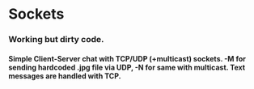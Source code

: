 # Sockets

### Working but dirty code.

#### Simple Client-Server chat with TCP/UDP (+multicast) sockets. -M for sending hardcoded .jpg file via UDP, -N for same with multicast. Text messages are handled with TCP.
